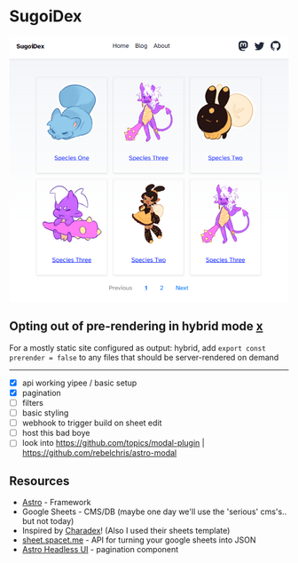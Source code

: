 # SugoiDex

![screenshot](public/screenshot.png '/gallery[page]')

## Opting out of pre-rendering in hybrid mode [x](https://docs.astro.build/en/guides/server-side-rendering/#opting-out-of-pre-rendering-in-hybrid-mode)

For a mostly static site configured as output: hybrid, add `export const prerender = false` to any files that should be server-rendered on demand

---

- [x] api working yipee / basic setup
- [x] pagination
- [ ] filters
- [ ] basic styling
- [ ] webhook to trigger build on sheet edit
- [ ] host this bad boye
- [ ] look into https://github.com/topics/modal-plugin | https://github.com/rebelchris/astro-modal

## Resources

- [Astro](https://astro.build/) - Framework
- Google Sheets - CMS/DB (maybe one day we'll use the 'serious' cms's.. but not today)
- Inspired by [Charadex](https://github.com/cheeriko/charadex)! (Also I used their sheets template)
- [sheet.spacet.me](https://github.com/dtinth/sheet.spacet.me) - API for turning your google sheets into JSON
- [Astro Headless UI](https://github.com/BryceRussell/astro-headless-ui) - pagination component
